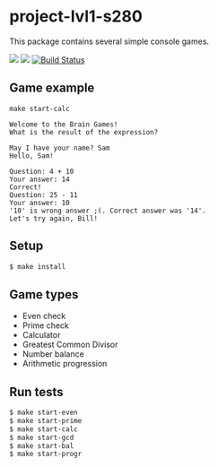 # project-lvl1-s280

This package contains several simple console games.

<a href="https://codeclimate.com/github/maryhaak/project-lvl1-s280/maintainability"><img src="https://api.codeclimate.com/v1/badges/1224cb352aed75976121/maintainability" /></a>
<a href="https://codeclimate.com/github/maryhaak/project-lvl1-s280/test_coverage"><img src="https://api.codeclimate.com/v1/badges/1224cb352aed75976121/test_coverage" /></a>
[![Build Status](https://travis-ci.org/maryhaak/project-lvl1-s280.svg?branch=master)](https://travis-ci.org/maryhaak/project-lvl1-s280)

## Game example

```
make start-calc

Welcome to the Brain Games!
What is the result of the expression?

May I have your name? Sam
Hello, Sam!

Question: 4 + 10
Your answer: 14
Correct!
Question: 25 - 11
Your answer: 10
'10' is wrong answer ;(. Correct answer was '14'.
Let's try again, Bill!
```

## Setup

```sh
$ make install
```

## Game types
- Even check
- Prime check
- Calculator
- Greatest Common Divisor
- Number balance
- Arithmetic progression

## Run tests

```sh
$ make start-even
$ make start-prime
$ make start-calc
$ make start-gcd
$ make start-bal
$ make start-progr
```
